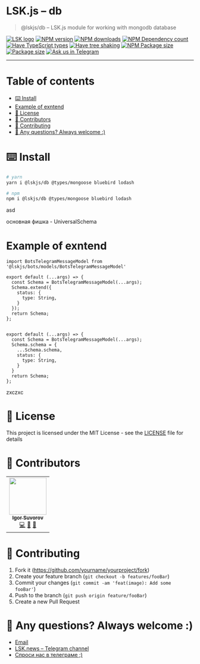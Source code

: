 # LSK.js – db

> @lskjs/db – LSK.js module for working with mongodb database

[![LSK logo](https://badgen.net/badge/icon/MADE%20BY%20LSK?icon=zeit\&label\&color=red\&labelColor=red)](https://github.com/lskjs)
[![NPM version](https://badgen.net/npm/v/@lskjs/db)](https://www.npmjs.com/package/@lskjs/db)
[![NPM downloads](https://badgen.net/npm/dt/@lskjs/db)](https://www.npmjs.com/package/@lskjs/db)
[![NPM Dependency count](https://badgen.net/bundlephobia/dependency-count/@lskjs/db)](https://bundlephobia.com/result?p=@lskjs/db)
[![Have TypeScript types](https://badgen.net/npm/types/@lskjs/db)](https://www.npmjs.com/package/@lskjs/db)
[![Have tree shaking](https://badgen.net/bundlephobia/tree-shaking/@lskjs/db)](https://bundlephobia.com/result?p=@lskjs/db)
[![NPM Package size](https://badgen.net/bundlephobia/minzip/@lskjs/db)](https://bundlephobia.com/result?p=@lskjs/db)
[![Package size](https://badgen.net//github/license/lskjs/lskjs)](https://github.com/lskjs/lskjs/blob/master/LICENSE)
[![Ask us in Telegram](https://img.shields.io/badge/Ask%20us%20in-Telegram-brightblue.svg)](https://t.me/lskjschat)

<!-- template file="scripts/templates/preview.md" start -->

<!-- template end -->

***

<!-- # 📒 Table of contents  -->

# Table of contents

*   [⌨️ Install](#️-install)
*   [Example of exntend](#example-of-exntend)
*   [📖 License](#-license)
*   [👥 Contributors](#-contributors)
*   [👏 Contributing](#-contributing)
*   [📮 Any questions? Always welcome :)](#-any-questions-always-welcome-)

# ⌨️ Install

```sh
# yarn
yarn i @lskjs/db @types/mongoose bluebird lodash

# npm
npm i @lskjs/db @types/mongoose bluebird lodash
```

asd

основная фишка - UniversalSchema

# Example of exntend

```
import BotsTelegramMessageModel from '@lskjs/bots/models/BotsTelegramMessageModel'

export default (...args) => {
  const Schema = BotsTelegramMessageModel(...args);
  Schema.extend({
    status: {
      type: String,
    }
  });
  return Schema;
};


export default (...args) => {
  const Schema = BotsTelegramMessageModel(...args);
  Schema.schema = {
    ...Schema.schema,
    status: {
      type: String,
    }
  }
  return Schema;
};

```

zxczxc

# 📖 License

This project is licensed under the MIT License - see the [LICENSE](LICENSE) file for details

# 👥 Contributors

<!-- ALL-CONTRIBUTORS-LIST:START - Do not remove or modify this section -->

<!-- prettier-ignore-start -->

<!-- markdownlint-disable -->

<table>
  <tr>
    <td align="center"><a href="https://isuvorov.com"><img src="https://avatars2.githubusercontent.com/u/1056977?v=4?s=100" width="100px;" alt=""/><br /><sub><b>Igor Suvorov</b></sub></a><br /><a href="lskjs/lskjs///commits?author=isuvorov" title="Code">💻</a> <a href="#design-isuvorov" title="Design">🎨</a> <a href="#ideas-isuvorov" title="Ideas, Planning, & Feedback">🤔</a></td>
  </tr>
</table>
<!-- markdownlint-restore -->
<!-- prettier-ignore-end -->
<!-- ALL-CONTRIBUTORS-LIST:END -->

# 👏 Contributing

1.  Fork it (<https://github.com/yourname/yourproject/fork>)
2.  Create your feature branch (`git checkout -b features/fooBar`)
3.  Commit your changes (`git commit -am 'feat(image): Add some fooBar'`)
4.  Push to the branch (`git push origin feature/fooBar`)
5.  Create a new Pull Request

# 📮 Any questions? Always welcome :)

*   [Email](mailto:hi@isuvorov.com)
*   [LSK.news – Telegram channel](https://t.me/lskjs)
*   [Спроси нас в телеграме ;)](https://t.me/lskjschat)
